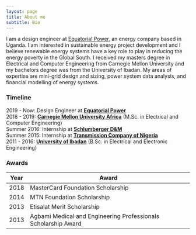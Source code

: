 ```yaml
---
layout: page
title: About me
subtitle: Bio
---
```


I am a design engineer at [Equatorial Power](http://equatorial-power.com), an energy company based in Uganda. I am interested in sustainable energy project development and I believe renewable energy systems have a key role to play in reducing the energy poverty in the Global South. I received my masters degree in Electrical and Computer Engineering from Carnegie Mellon University and my bachelors degree was from the University of Ibadan. My areas of expertise are mini-grid design and sizing, power system data analysis, and financial modelling of energy systems.




### Timeline
2019 - Now: Design Engineer at [**Equatorial Power**](http://equatorial-power.com)   
2018 - 2019: [**Carnegie Mellon University Africa**](https://www.africa.engineering.cmu.edu/) (M.Sc. in Electrical and Computer Engineering)   
Summer 2016: Internship at [**Schlumberger D&M**](https://www.slb.com/services/drilling.aspx)    
Summer 2015: Internship at [**Transmission Company of Nigeria**](https://tcn.org.ng/)  
2011 - 2016: [**University of Ibadan**](https://www.ui.edu.ng/) (B.Sc. in Electrical and Electronic Engineering)

### Awards


| Year | Award                                                          |
|------|----------------------------------------------------------------|
| 2018 | MasterCard Foundation Scholarship                              |
| 2014 | MTN Foundation Scholarship                                     |
| 2013 | Etisalat Merit Scholarship                                     |
| 2013 | Agbami Medical and Engineering Professionals Scholarship Award |
